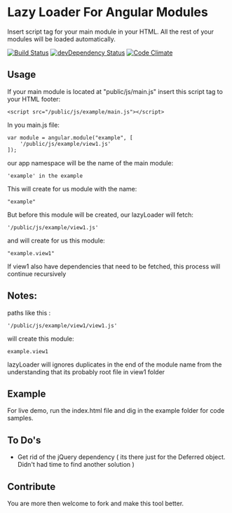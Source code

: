 Lazy Loader For Angular Modules
=================================

Insert script tag for your main module in your HTML.
All the rest of your modules will be loaded automatically.

[![Build Status](https://travis-ci.org/guyklainer/angular-lazy-load.svg?branch=master)](https://travis-ci.org/guyklainer/angular-lazy-load)
[![devDependency Status](https://david-dm.org/guyklainer/angular-lazy-load/dev-status.svg)](https://david-dm.org/guyklainer/angular-lazy-load#info=devDependencies)
[![Code Climate](https://codeclimate.com/github/guyklainer/angular-lazy-load/badges/gpa.svg)](https://codeclimate.com/github/guyklainer/angular-lazy-load)

Usage
---------
If your main module is located at "public/js/main.js"
insert this script tag to your HTML footer:

    <script src="/public/js/example/main.js"></script>

In you main.js file:</br>
    
    var module = angular.module("example", [
        '/public/js/example/view1.js'
    ]);

our app namespace will be the name of the main module:

    'example' in the example

This will create for us module with the name:

    "example"

But before this module will be created, our lazyLoader will fetch:

    '/public/js/example/view1.js'

and will create for us this module:
    
    "example.view1"

If view1 also have dependencies that need to be fetched, this process will continue recursively


Notes:
-------
paths like this : 

    '/public/js/example/view1/view1.js'


will create this module:

    example.view1

lazyLoader will ignores duplicates in the end of the module name from the understanding that its probably root file in view1 folder


Example
----------
For live demo, run the index.html file and dig in the example folder for code samples.

To Do's
-----------
- Get rid of the jQuery dependency 
    ( its there just for the Deferred object. Didn't had time to find another solution )


Contribute
------------
You are more then welcome to fork and make this tool better.

</br>
</br>
